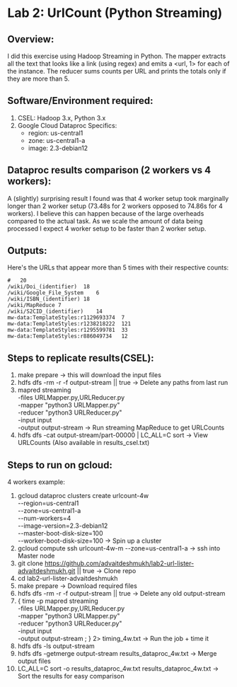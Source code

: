 # Lab 2: UrlCount (Python Streaming)

## Overview:
 I did this exercise using Hadoop Streaming in Python. The mapper extracts all the text that looks like a link (using regex) and emits a <url, 1> for each of the instance. The reducer sums counts per URL and prints the totals only if they are more than 5.

## Software/Environment required:
1. CSEL: Hadoop 3.x, Python 3.x
2. Google Cloud Dataproc Specifics:
     - region: us-central1
     - zone: us-central1-a
     - image: 2.3-debian12

## Dataproc results comparison (2 workers vs 4 workers):
A (slightly) surprising result I found was that 4 worker setup took marginally longer than 2 worker setup (73.48s for 2 workers opposed to 74.86s for 4 workers). I believe this can happen because of the large overheads compared to the actual task. As we scale the amount of data being processed I expect 4 worker setup to be faster than 2 worker setup.

## Outputs:
Here's the URLs that appear more than 5 times with their respective counts:
```
#	20
/wiki/Doi_(identifier)	18
/wiki/Google_File_System	6
/wiki/ISBN_(identifier)	18
/wiki/MapReduce	7
/wiki/S2CID_(identifier)	14
mw-data:TemplateStyles:r1129693374	7
mw-data:TemplateStyles:r1238218222	121
mw-data:TemplateStyles:r1295599781	33
mw-data:TemplateStyles:r886049734	12
```

## Steps to replicate results(CSEL):
1. make prepare -> this will download the input files
2. hdfs dfs -rm -r -f output-stream || true -> Delete any paths from last run
3. mapred streaming \
   -files URLMapper.py,URLReducer.py \
   -mapper "python3 URLMapper.py" \
   -reducer "python3 URLReducer.py"\
   -input input\
   -output output-stream -> Run streaming MapReduce to get URLCounts
4. hdfs dfs -cat output-stream/part-00000 | LC_ALL=C sort -> View URLCounts (Also available in results_csel.txt)

## Steps to run on gcloud:
4 workers example:
1. gcloud dataproc clusters create urlcount-4w \
  --region=us-central1 \
  --zone=us-central1-a \
  --num-workers=4 \
  --image-version=2.3-debian12 \
  --master-boot-disk-size=100 \
  --worker-boot-disk-size=100 -> Spin up a cluster
2. gcloud compute ssh urlcount-4w-m --zone=us-central1-a -> ssh into Master node
3. git clone https://github.com/advaitdeshmukh/lab2-url-lister-advaitdeshmukh.git || true -> Clone repo
4. cd lab2-url-lister-advaitdeshmukh
5. make prepare -> Download required files
6. hdfs dfs -rm -r -f output-stream || true -> Delete any old output-stream
7. { time -p mapred streaming \
  -files URLMapper.py,URLReducer.py \
  -mapper "python3 URLMapper.py" \
  -reducer "python3 URLReducer.py" \
  -input input \
  -output output-stream ; } 2> timing_4w.txt -> Run the job + time it
8. hdfs dfs -ls output-stream
9. hdfs dfs -getmerge output-stream results_dataproc_4w.txt -> Merge output files
10. LC_ALL=C sort -o results_dataproc_4w.txt results_dataproc_4w.txt -> Sort the results for easy comparison

   
